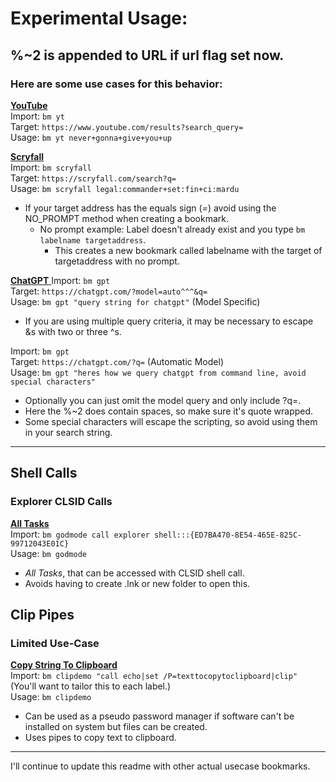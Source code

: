 # Experimental Usage:

## %~2 is appended to URL if url flag set now.

### Here are some use cases for this behavior:

<ins>**YouTube**</ins>  
Import: `bm yt`  
Target: `https://www.youtube.com/results?search_query=`  
Usage: `bm yt never+gonna+give+you+up`  

<ins>**Scryfall**</ins>  
Import: `bm scryfall`  
Target: `https://scryfall.com/search?q=`  
Usage: `bm scryfall legal:commander+set:fin+ci:mardu`

* If your target address has the equals sign (*=*) avoid using the NO_PROMPT method when creating a bookmark.
  * No prompt example: Label doesn't already exist and you type `bm labelname targetaddress`.
    * This creates a new bookmark called labelname with the target of targetaddress with no prompt.

<ins>**ChatGPT**  </ins>
Import: `bm gpt`  
Target: `https://chatgpt.com/?model=auto^^^&q=`  
Usage: `bm gpt "query string for chatgpt"` (Model Specific)  
  
* If you are using multiple query criteria, it may be necessary to escape &s with two or three ^s.  
  
Import: `bm gpt`  
Target: `https://chatgpt.com/?q=` (Automatic Model)  
Usage: `bm gpt "heres how we query chatgpt from command line, avoid special characters"`  
  
* Optionally you can just omit the model query and only include ?q=.  
* Here the %~2 does contain spaces, so make sure it's quote wrapped.  
* Some special characters will escape the scripting, so avoid using them in your search string.  
  
---
  
## Shell Calls  
### Explorer CLSID Calls
<ins>**All Tasks**</ins>  
Import: `bm godmode call explorer shell:::{ED7BA470-8E54-465E-825C-99712043E01C}`  
Usage: `bm godmode`  
  
* *All Tasks*, that can be accessed with CLSID shell call.  
* Avoids having to create .lnk or new folder to open this.  
  
## Clip Pipes  
  
### Limited Use-Case  

<ins>**Copy String To Clipboard**</ins>  
Import: `bm clipdemo "call echo|set /P=texttocopytoclipboard|clip"` (You'll want to tailor this to each label.)  
Usage: `bm clipdemo`  
  
* Can be used as a pseudo password manager if software can't be installed on system but files can be created.  
* Uses pipes to copy text to clipboard.  

---

I'll continue to update this readme with other actual usecase bookmarks.
